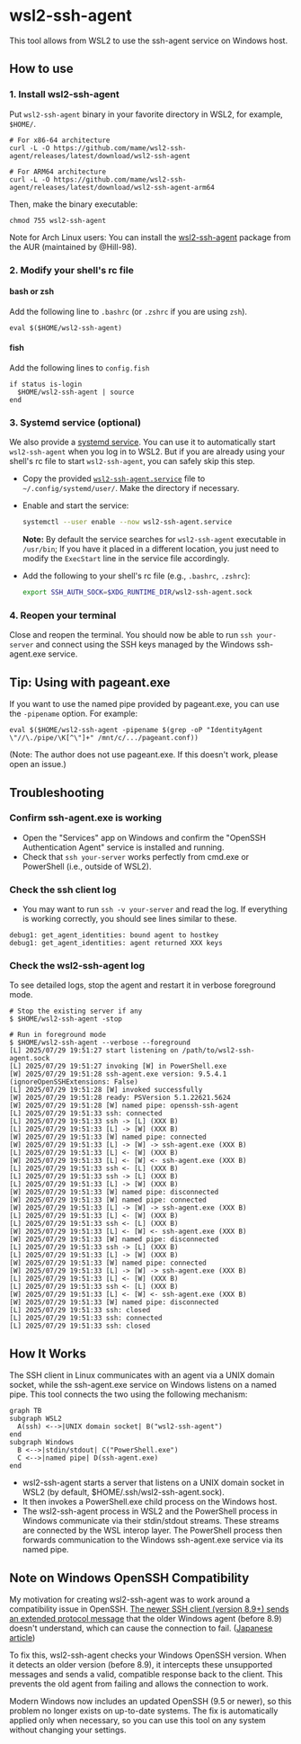 # wsl2-ssh-agent

This tool allows from WSL2 to use the ssh-agent service on Windows host.

## How to use

### 1. Install wsl2-ssh-agent

Put `wsl2-ssh-agent` binary in your favorite directory in WSL2, for example, `$HOME/`.

```
# For x86-64 architecture
curl -L -O https://github.com/mame/wsl2-ssh-agent/releases/latest/download/wsl2-ssh-agent

# For ARM64 architecture
curl -L -O https://github.com/mame/wsl2-ssh-agent/releases/latest/download/wsl2-ssh-agent-arm64
```

Then, make the binary executable:

```
chmod 755 wsl2-ssh-agent
```

Note for Arch Linux users: You can install the [wsl2-ssh-agent](https://aur.archlinux.org/packages/wsl2-ssh-agent) package from the AUR (maintained by @Hill-98).

### 2. Modify your shell's rc file

#### bash or zsh

Add the following line to `.bashrc` (or `.zshrc` if you are using `zsh`).

```
eval $($HOME/wsl2-ssh-agent)
```

#### fish

Add the following lines to `config.fish`

```
if status is-login
  $HOME/wsl2-ssh-agent | source
end
```

### 3. Systemd service (optional)

We also provide a [systemd service](extras/systemd/user/wsl2-ssh-agent.service). You can use it to automatically start `wsl2-ssh-agent` when you log in to WSL2. But if you are already using your shell's rc file to start `wsl2-ssh-agent`, you can safely skip this step.

* Copy the provided [`wsl2-ssh-agent.service`](extras/systemd/user/wsl2-ssh-agent.service)  file to `~/.config/systemd/user/`.
Make the directory if necessary.

* Enable and start the service:

  ```sh
  systemctl --user enable --now wsl2-ssh-agent.service
  ```

  **Note:** By default the service searches for `wsl2-ssh-agent` executable in `/usr/bin`;
  If you have it placed in a different location, you just need to modify the `ExecStart` line in the service file accordingly.

* Add the following to your shell's rc file (e.g., `.bashrc`, `.zshrc`):

  ```sh
  export SSH_AUTH_SOCK=$XDG_RUNTIME_DIR/wsl2-ssh-agent.sock
  ```

### 4. Reopen your terminal

Close and reopen the terminal.
You should now be able to run `ssh your-server` and connect using the SSH keys managed by the Windows ssh-agent.exe service.

## Tip: Using with pageant.exe

If you want to use the named pipe provided by pageant.exe, you can use the `-pipename` option.
For example:

```
eval $($HOME/wsl2-ssh-agent -pipename $(grep -oP "IdentityAgent \"//\./pipe/\K[^\"]+" /mnt/c/.../pageant.conf))
```

(Note: The author does not use pageant.exe. If this doesn't work, please open an issue.)

## Troubleshooting

### Confirm ssh-agent.exe is working

* Open the "Services" app on Windows and confirm the "OpenSSH Authentication Agent" service is installed and running.
* Check that `ssh your-server` works perfectly from cmd.exe or PowerShell (i.e., outside of WSL2).

### Check the ssh client log

* You may want to run `ssh -v your-server` and read the log. If everything is working correctly, you should see lines similar to these.

```
debug1: get_agent_identities: bound agent to hostkey
debug1: get_agent_identities: agent returned XXX keys
```

### Check the wsl2-ssh-agent log

To see detailed logs, stop the agent and restart it in verbose foreground mode.

```
# Stop the existing server if any
$ $HOME/wsl2-ssh-agent -stop

# Run in foreground mode
$ $HOME/wsl2-ssh-agent --verbose --foreground
[L] 2025/07/29 19:51:27 start listening on /path/to/wsl2-ssh-agent.sock
[L] 2025/07/29 19:51:27 invoking [W] in PowerShell.exe
[W] 2025/07/29 19:51:28 ssh-agent.exe version: 9.5.4.1 (ignoreOpenSSHExtensions: False)
[L] 2025/07/29 19:51:28 [W] invoked successfully
[W] 2025/07/29 19:51:28 ready: PSVersion 5.1.22621.5624
[W] 2025/07/29 19:51:28 [W] named pipe: openssh-ssh-agent
[L] 2025/07/29 19:51:33 ssh: connected
[L] 2025/07/29 19:51:33 ssh -> [L] (XXX B)
[L] 2025/07/29 19:51:33 [L] -> [W] (XXX B)
[W] 2025/07/29 19:51:33 [W] named pipe: connected
[W] 2025/07/29 19:51:33 [L] -> [W] -> ssh-agent.exe (XXX B)
[L] 2025/07/29 19:51:33 [L] <- [W] (XXX B)
[W] 2025/07/29 19:51:33 [L] <- [W] <- ssh-agent.exe (XXX B)
[L] 2025/07/29 19:51:33 ssh <- [L] (XXX B)
[L] 2025/07/29 19:51:33 ssh -> [L] (XXX B)
[L] 2025/07/29 19:51:33 [L] -> [W] (XXX B)
[W] 2025/07/29 19:51:33 [W] named pipe: disconnected
[W] 2025/07/29 19:51:33 [W] named pipe: connected
[W] 2025/07/29 19:51:33 [L] -> [W] -> ssh-agent.exe (XXX B)
[L] 2025/07/29 19:51:33 [L] <- [W] (XXX B)
[L] 2025/07/29 19:51:33 ssh <- [L] (XXX B)
[W] 2025/07/29 19:51:33 [L] <- [W] <- ssh-agent.exe (XXX B)
[W] 2025/07/29 19:51:33 [W] named pipe: disconnected
[L] 2025/07/29 19:51:33 ssh -> [L] (XXX B)
[L] 2025/07/29 19:51:33 [L] -> [W] (XXX B)
[W] 2025/07/29 19:51:33 [W] named pipe: connected
[W] 2025/07/29 19:51:33 [L] -> [W] -> ssh-agent.exe (XXX B)
[L] 2025/07/29 19:51:33 [L] <- [W] (XXX B)
[L] 2025/07/29 19:51:33 ssh <- [L] (XXX B)
[W] 2025/07/29 19:51:33 [L] <- [W] <- ssh-agent.exe (XXX B)
[W] 2025/07/29 19:51:33 [W] named pipe: disconnected
[L] 2025/07/29 19:51:33 ssh: closed
[L] 2025/07/29 19:51:33 ssh: connected
[L] 2025/07/29 19:51:33 ssh: closed
```

## How It Works

The SSH client in Linux communicates with an agent via a UNIX domain socket, while the ssh-agent.exe service on Windows listens on a named pipe. This tool connects the two using the following mechanism:

```mermaid
graph TB
subgraph WSL2
  A(ssh) <-->|UNIX domain socket| B("wsl2-ssh-agent")
end
subgraph Windows
  B <-->|stdin/stdout| C("PowerShell.exe")
  C <-->|named pipe| D(ssh-agent.exe)
end
```

* wsl2-ssh-agent starts a server that listens on a UNIX domain socket in WSL2 (by default, $HOME/.ssh/wsl2-ssh-agent.sock).
* It then invokes a PowerShell.exe child process on the Windows host.
* The wsl2-ssh-agent process in WSL2 and the PowerShell process in Windows communicate via their stdin/stdout streams. These streams are connected by the WSL interop layer. The PowerShell process then forwards communication to the Windows ssh-agent.exe service via its named pipe.

## Note on Windows OpenSSH Compatibility

My motivation for creating wsl2-ssh-agent was to work around a compatibility issue in OpenSSH. [The newer SSH client (version 8.9+) sends an extended protocol message](https://github.com/openssh/openssh-portable/blob/master/PROTOCOL.agent) that the older Windows agent (before 8.9) doesn't understand, which can cause the connection to fail. ([Japanese article](https://zenn.dev/qnighy/articles/8b992970b86653))

To fix this, wsl2-ssh-agent checks your Windows OpenSSH version. When it detects an older version (before 8.9), it intercepts these unsupported messages and sends a valid, compatible response back to the client. This prevents the old agent from failing and allows the connection to work.

Modern Windows now includes an updated OpenSSH (9.5 or newer), so this problem no longer exists on up-to-date systems. The fix is automatically applied only when necessary, so you can use this tool on any system without changing your settings.